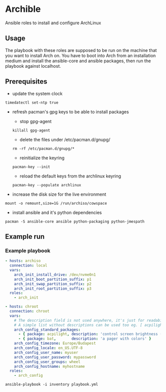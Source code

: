 # Archible

Ansible roles to install and configure ArchLinux

## Usage

The playbook with these roles are supposed to be run on the machine that you want to install Arch on.
You have to boot into Arch from an installation medium and install the ansible-core and ansible packages, then run the playbook against localhost.

## Prerequisites

* update the system clock

```shell
timedatectl set-ntp true
```

* refresh pacman's gpg keys to be able to install packages

    * stop gpg-agent

    ```shell
    killall gpg-agent
    ```

    * delete the files under /etc/pacman.d/gnupg/

    ```shell
    rm -rf /etc/pacman.d/gnupg/*
    ```

    * reinitialize the keyring

    ```shell
    pacman-key --init
    ```

    * reload the default keys from the archlinux keyring

    ```shell
    pacman-key --populate archlinux
    ```

* increase the disk size for the live environment

```shell
mount -o remount,size=1G /run/archiso/cowspace
```

* install ansible and it's python dependencies

```shell
pacman -S ansible-core ansible python-packaging python-jmespath
```

## Example run

### Example playbook

```yaml
- hosts: archiso
  connection: local
  vars:
    arch_init_install_drive: /dev/nvme0n1
    arch_init_boot_partition_suffix: p1
    arch_init_swap_partition_suffix: p2
    arch_init_root_partition_suffix: p3
  roles:
    - arch_init

- hosts: chroot
  connection: chroot
  vars:
    # The description field is not used anywhere, it's just for readability. 
    # A simple list without descriptions can be used too eg. [ acpilight, bat ]
    arch_config_standard_packages:
      - { package: acpilight, description: 'control screen brightness (cmd: xbacklight)' }
      - { package: bat,       description: 'a pager with colors' }
    arch_config_timezone: Europe/Budapest
    arch_config_locale: en_US.UTF-8
    arch_config_user_name: myuser
    arch_config_user_password: mypassword
    arch_config_user_groups: wheel
    arch_config_hostname: myhostname
  roles:
    - arch_config
```

```shell
ansible-playbook -i inventory playbook.yml
```
